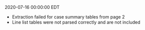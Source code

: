 2020-07-16 00:00:00 EDT


- Extraction failed for case summary tables from page 2
- Line list tables were not parsed correctly and are not included
